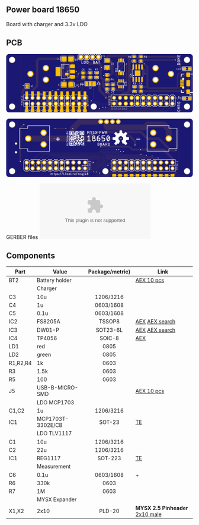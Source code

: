 ## Power board 18650

Board with charger and 3.3v LDO 

## PCB
![TOP](images/pcb_rev0_top.png)

![Bottom](images/pcb_rev0_bottom.png)

GERBER files ![Revision 0](release/18650_r0_2020-12-14.zip)

## Components

|Part|Value|Package/metric)|Link|
|----|----|:----:|----|
BT2  |Battery holder||[AEX 10 pcs](https://l.kool.ru/0i33r) 
||Charger|
C3   |10u                 |1206/3216||
C4   |1u                  |0603/1608||
C5   |0.1u                |0603/1608||
IC2  |FS8205A             |TSSOP8|[AEX](https://l.kool.ru/r8zi0) [AEX search](https://aliexpress.ru/store/1089340/search?origin=y&SearchText=FS8205A+)
IC3  |DW01-P              |SOT23-6L|[AEX](https://l.kool.ru/r8zi0) [AEX search](https://aliexpress.ru/store/1089340/search?origin=y&SearchText=FS8205A+)
IC4  |TP4056              |SOIC-8|[AEX](https://l.kool.ru/irm78) 
LD1  |red                 |0805|              
LD2  |green               |0805|              
R1,R2,R4|1k               |0603||
R3   |1.5k                |0603||
R5   |100                 |0603||
J5   |USB-B-MICRO-SMD     ||[AEX 10 pcs](https://l.kool.ru/rl9vq) 
||LDO MCP1703||
C1,C2|1u                  |1206/3216|
IC1  |MCP1703T-3302E/CB   |SOT-23|[TE](https://www.terraelectronica.ru/product/358293) 
||LDO TLV1117||
C1   |10u                 |1206/3216|
C2   |22u                 |1206/3216|
IC1  |REG1117             |SOT-223|[TE](https://www.terraelectronica.ru/product/268036) 
||Measurement|
C6   |0.1u                |0603/1608|+
R6   |330k                |0603||
R7   |1M                  |0603||
||MYSX Expander
X1,X2   |2x10                |PLD-20|**MYSX 2.5 Pinheader** [2x10 male](http://ali.pub/3063a0 ) 
